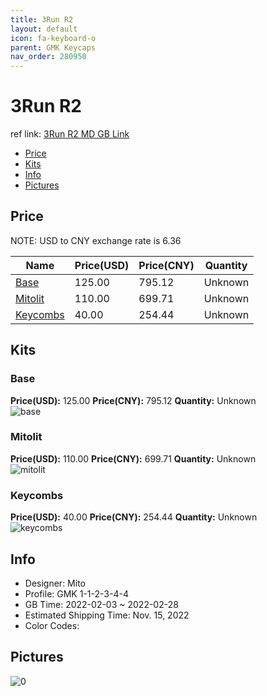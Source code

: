 ```yaml
---
title: 3Run R2 
layout: default
icon: fa-keyboard-o
parent: GMK Keycaps
nav_order: 280950
---
```


# 3Run R2 

ref link: [3Run R2 MD GB Link](https://drop.com/buy/gmk-3run-keycap-set)

* [Price](#price)
* [Kits](#kits)
* [Info](#info)
* [Pictures](#pictures)

## Price

NOTE: USD to CNY exchange rate is 6.36

| Name          | Price(USD)   |  Price(CNY) | Quantity |
| ------------- | ------------ |  ---------- | -------- |
|[Base](#base)|125.00|795.12|Unknown|
|[Mitolit](#mitolit)|110.00|699.71|Unknown|
|[Keycombs](#keycombs)|40.00|254.44|Unknown|


## Kits
### Base  
**Price(USD):** 125.00	**Price(CNY):** 795.12	**Quantity:** Unknown  
<img src="{{ 'assets/images/gmk-keycaps/3Run-R2/kits_pics/base.jpg' | relative_url }}" alt="base" class="image featured">

### Mitolit  
**Price(USD):** 110.00	**Price(CNY):** 699.71	**Quantity:** Unknown  
<img src="{{ 'assets/images/gmk-keycaps/3Run-R2/kits_pics/mitolit.jpg' | relative_url }}" alt="mitolit" class="image featured">

### Keycombs  
**Price(USD):** 40.00	**Price(CNY):** 254.44	**Quantity:** Unknown  
<img src="{{ 'assets/images/gmk-keycaps/3Run-R2/kits_pics/keycombs.jpg' | relative_url }}" alt="keycombs" class="image featured">

## Info
* Designer: Mito  
* Profile: GMK 1-1-2-3-4-4  
* GB Time: 2022-02-03 ~ 2022-02-28  
* Estimated Shipping Time: Nov. 15, 2022  
* Color Codes:  


## Pictures  
<img src="{{ 'assets/images/gmk-keycaps/3Run-R2/rendering_pics/0.jpg' | relative_url }}" alt="0" class="image featured">

